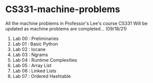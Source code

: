 # CS331-machine-problems
All the machine problems in Professor's Lee's course CS331
Will be updated as machine problems are completed... (09/18/21)

1) Lab 00 : Preliminaries
2) Lab 01 : Basic Python
3) Lab 02 : Iocane
4) Lab 03 : Ngrams
5) Lab 04 : Runtime Complexities
6) Lab 05 : Array List
7) Lab 06 : Linked Lists
8) Lab 07 : Ordered Hashtable
